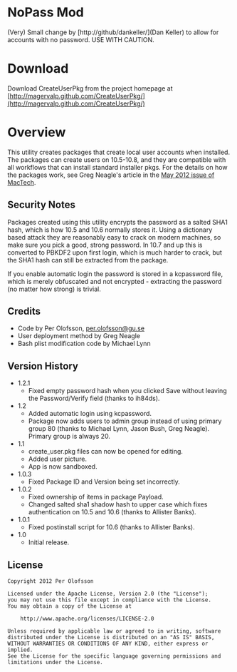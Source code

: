 NoPass Mod
==========

(Very) Small change by [http://github/dankeller/](Dan Keller) to allow for accounts with no password. USE WITH CAUTION.


Download
========

Download CreateUserPkg from the project homepage at [http://magervalp.github.com/CreateUserPkg/](http://magervalp.github.com/CreateUserPkg/)


Overview
========

This utility creates packages that create local user accounts when installed. The packages can create users on 10.5-10.8, and they are compatible with all workflows that can install standard installer pkgs. For the details on how the packages work, see Greg Neagle's article in the [May 2012 issue of MacTech](http://www.mactech.com/issue-TOCs-2012).


Security Notes
--------------

Packages created using this utility encrypts the password as a salted SHA1 hash, which is how 10.5 and 10.6 normally stores it. Using a dictionary based attack they are reasonably easy to crack on modern machines, so make sure you pick a good, strong password. In 10.7 and up this is converted to PBKDF2 upon first login, which is much harder to crack, but the SHA1 hash can still be extracted from the package.

If you enable automatic login the password is stored in a kcpassword file, which is merely obfuscated and not encrypted - extracting the password (no matter how strong) is trivial.


Credits
-------

* Code by Per Olofsson, <per.olofsson@gu.se>
* User deployment method by Greg Neagle
* Bash plist modification code by Michael Lynn


Version History
---------------

* 1.2.1
    * Fixed empty password hash when you clicked Save without leaving the Password/Verify field (thanks to ih84ds).
* 1.2
    * Added automatic login using kcpassword.
    * Package now adds users to admin group instead of using primary group 80 (thanks to Michael Lynn, Jason Bush, Greg Neagle). Primary group is always 20.
* 1.1
    * create_user.pkg files can now be opened for editing.
    * Added user picture.
    * App is now sandboxed.
* 1.0.3
    * Fixed Package ID and Version being set incorrectly.
* 1.0.2
    * Fixed ownership of items in package Payload.
    * Changed salted sha1 shadow hash to upper case which fixes authentication on 10.5 and 10.6 (thanks to Allister Banks).
* 1.0.1
    * Fixed postinstall script for 10.6 (thanks to Allister Banks).
* 1.0
    * Initial release.


License
-------

    Copyright 2012 Per Olofsson
    
    Licensed under the Apache License, Version 2.0 (the "License");
    you may not use this file except in compliance with the License.
    You may obtain a copy of the License at
    
        http://www.apache.org/licenses/LICENSE-2.0
    
    Unless required by applicable law or agreed to in writing, software
    distributed under the License is distributed on an "AS IS" BASIS,
    WITHOUT WARRANTIES OR CONDITIONS OF ANY KIND, either express or implied.
    See the License for the specific language governing permissions and
    limitations under the License.
